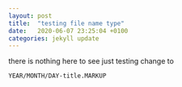 ```yaml
---
layout: post
title:  "testing file name type"
date:   2020-06-07 23:25:04 +0100
categories: jekyll update
---
```

there is nothing here to see just testing change to 

`YEAR/MONTH/DAY-title.MARKUP`